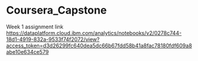 # Coursera_Capstone

Week 1 assignment link
https://dataplatform.cloud.ibm.com/analytics/notebooks/v2/0278c744-18d1-4919-832a-9533f74f2072/view?access_token=d3d26299fc640dea5dc66b67fdd58b41a8fac78180fdf609a8abe10e634ce579
